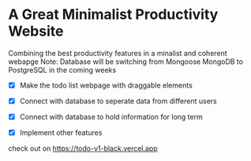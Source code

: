 # A Great Minimalist Productivity Website

Combining the best productivity features in a minalist and coherent webapge
Note: Database will be switching from Mongoose MongoDB to PostgreSQL in the coming weeks

- [x] Make the todo list webpage with draggable elements
- [x] Connect with database to seperate data from different users
- [x] Connect with database to hold information for long term
- [x] Implement other features


check out on https://todo-v1-black.vercel.app
